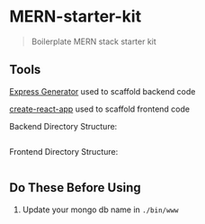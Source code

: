 # MERN-starter-kit

> Boilerplate MERN stack starter kit

## Tools

[Express Generator](https://expressjs.com/en/starter/generator.html) used to scaffold backend code

[create-react-app](https://reactjs.org/docs/add-react-to-a-new-app.html) used to scaffold frontend code

Backend Directory Structure:

```sh

```

Frontend Directory Structure:

```sh

```

## Do These Before Using

1. Update your mongo db name in `./bin/www`